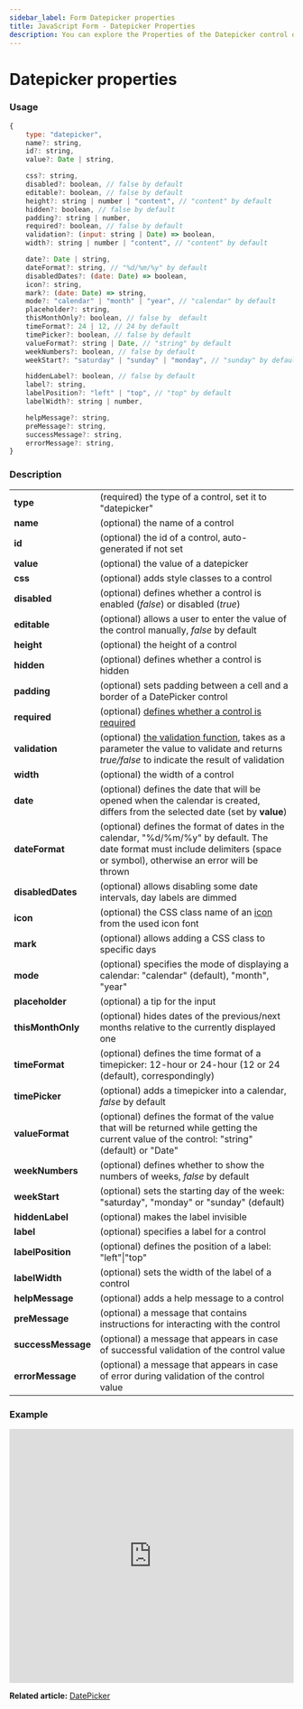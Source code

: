 ```yaml
---
sidebar_label: Form Datepicker properties
title: JavaScript Form - Datepicker Properties 
description: You can explore the Properties of the Datepicker control of Form in the documentation of the DHTMLX JavaScript UI library. Browse developer guides and API reference, try out code examples and live demos, and download a free 30-day evaluation version of DHTMLX Suite.
---
```


# Datepicker properties

### Usage

~~~js
{
    type: "datepicker",
    name?: string,
    id?: string,
    value?: Date | string,

    css?: string,
    disabled?: boolean, // false by default
    editable?: boolean, // false by default
    height?: string | number | "content", // "content" by default
    hidden?: boolean, // false by default
    padding?: string | number, 
    required?: boolean, // false by default
    validation?: (input: string | Date) => boolean,
    width?: string | number | "content", // "content" by default

    date?: Date | string,
    dateFormat?: string, // "%d/%m/%y" by default
    disabledDates?: (date: Date) => boolean,
    icon?: string,
    mark?: (date: Date) => string,
    mode?: "calendar" | "month" | "year", // "calendar" by default
    placeholder?: string,
    thisMonthOnly?: boolean, // false by  default
    timeFormat?: 24 | 12, // 24 by default
    timePicker?: boolean, // false by default
    valueFormat?: string | Date, // "string" by default
    weekNumbers?: boolean, // false by default
    weekStart?: "saturday" | "sunday" | "monday", // "sunday" by default

    hiddenLabel?: boolean, // false by default
    label?: string,
    labelPosition?: "left" | "top", // "top" by default
    labelWidth?: string | number,

    helpMessage?: string,
    preMessage?: string,
    successMessage?: string,
    errorMessage?: string,
}
~~~

### Description

<table>
    <tbody>
        <tr>
            <td><b>type</b></td>
            <td>(required) the type of a control, set it to "datepicker"</td>
        </tr>
        <tr>
            <td><b>name</b></td>
            <td>(optional) the name of a control</td>
        </tr>
        <tr>
            <td><b>id</b></td>
            <td>(optional) the id of a control, auto-generated if not set</td>
        </tr>
        <tr>
            <td><b>value</b></td>
            <td>(optional) the value of a datepicker</td>
        </tr>
        <tr>
            <td><b>css</b></td>
            <td>(optional) adds style classes to a control </td>
        </tr>
        <tr>
            <td><b>disabled</b></td>
            <td>(optional) defines whether a control is enabled (<i>false</i>) or disabled (<i>true</i>) </td>
        </tr>
        <tr>
            <td><b>editable</b></td>
            <td>(optional) allows a user to enter the value of the control manually, <i>false</i> by default </td>
        </tr>
        <tr>
            <td><b>height</b></td>
            <td>(optional) the height of a control </td>
        </tr>
        <tr>
            <td><b>hidden</b></td>
            <td>(optional) defines whether a control is hidden</td>
        </tr>
        <tr>
            <td><b>padding</b></td>
            <td>(optional) sets padding between a cell and a border of a DatePicker control</td>
        </tr>
        <tr>
            <td><b>required</b></td>
            <td>(optional) <a href="../../../work_with_form/#validating-form">defines whether a control is required</a></td>
        </tr>
        <tr>
            <td><b>validation</b></td>
            <td>(optional) <a href="../../../work_with_form/#validation-rules">the validation function</a>, takes as a parameter the value to validate and returns <i>true/false</i> to indicate the result of validation</td>
        </tr>
        <tr>
            <td><b>width</b></td>
            <td>(optional) the width of a control </td>
        </tr>
        <tr>
            <td><b>date</b></td>
            <td>(optional) defines the date that will be opened when the calendar is created, differs from the selected date (set by <b>value</b>) </td>
        </tr>
        <tr>
            <td><b>dateFormat</b></td>
            <td>(optional) defines the format of dates in the calendar, "%d/%m/%y" by default. The date format must include delimiters (space or symbol), otherwise an error will be thrown</td>
        </tr>
        <tr>
            <td><b>disabledDates</b></td>
            <td>(optional) allows disabling some date intervals, day labels are dimmed </td>
        </tr>
        <tr>
            <td><b>icon</b></td>
            <td>(optional) the CSS class name of an <a href="../../../../helpers/icon/">icon</a> from the used icon font</td>
        </tr>
        <tr>
            <td><b>mark</b></td>
            <td>(optional) allows adding a CSS class to specific days </td>
        </tr>
        <tr>
            <td><b>mode</b></td>
            <td>(optional) specifies the mode of displaying a calendar: "calendar" (default), "month", "year" </td>
        </tr>
        <tr>
            <td><b>placeholder</b></td>
            <td>(optional) a tip for the input </td>
        </tr>
        <tr>
            <td><b>thisMonthOnly</b></td>
            <td>(optional) hides dates of the previous/next months relative to the currently displayed one</td>
        </tr>
        <tr>
            <td><b>timeFormat</b></td>
            <td>(optional) defines the time format of a timepicker: 12-hour or 24-hour (12 or 24 (default), correspondingly)</td>
        </tr>
        <tr>
            <td><b>timePicker</b></td>
            <td>(optional) adds a timepicker into a calendar, <i>false</i> by default</td>
        </tr>
        <tr>
            <td><b>valueFormat</b></td>
            <td>(optional) defines the format of the value that will be returned while getting the current value of the control: "string" (default) or "Date"</td>
        </tr>
        <tr>
            <td><b>weekNumbers</b></td>
            <td>(optional) defines whether to show the numbers of weeks, <i>false</i> by default</td>
        </tr>
        <tr>
            <td><b>weekStart</b></td>
            <td>(optional) sets the starting day of the week: "saturday", "monday" or "sunday" (default) </td>
        </tr>
        <tr>
            <td><b>hiddenLabel</b></td>
            <td>(optional) makes the label invisible</td>
        </tr>
        <tr>
            <td><b>label</b></td>
            <td>(optional) specifies a label for a control</td>
        </tr>
        <tr>
            <td><b>labelPosition</b></td>
            <td>(optional) defines the position of a label: "left"|"top"</td>
        </tr>
        <tr>
            <td><b>labelWidth</b></td>
            <td>(optional) sets the width of the label of a control</td>
        </tr>
        <tr>
            <td><b>helpMessage</b></td>
            <td>(optional) adds a help message to a control</td>
        </tr>
        <tr>
            <td><b>preMessage</b></td>
            <td>(optional) a message that contains instructions for interacting with the control</td>
        </tr>
        <tr>
            <td><b>successMessage</b></td>
            <td>(optional) a message that appears in case of successful validation of the control value</td>
        </tr>
        <tr>
            <td><b>errorMessage</b></td>
            <td>(optional) a message that appears in case of error during validation of the control value</td>
        </tr>
    </tbody>
</table>

### Example

<iframe src="https://snippet.dhtmlx.com/q3yk7e6s?mode=js" frameborder="0" class="snippet_iframe" width="100%" height="450"></iframe>

**Related article:** [DatePicker](form/calendar.md)